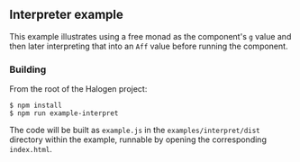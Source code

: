 ## Interpreter example

This example illustrates using a free monad as the component's `g` value and then later interpreting that into an `Aff` value before running the component.

### Building

From the root of the Halogen project:

```
$ npm install
$ npm run example-interpret
```

The code will be built as `example.js` in the `examples/interpret/dist` directory within the example, runnable by opening the corresponding `index.html`.
